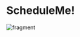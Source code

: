 # ScheduleMe!
![fragment](https://user-images.githubusercontent.com/110330524/236799006-0079b7b0-4d76-482d-ba4f-c6d214e8d8c6.png)
